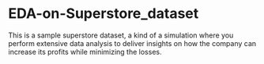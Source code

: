 # EDA-on-Superstore_dataset
This is a sample superstore dataset, a kind of a simulation where you perform extensive data analysis to deliver insights on how the company can increase its profits while minimizing the losses.
